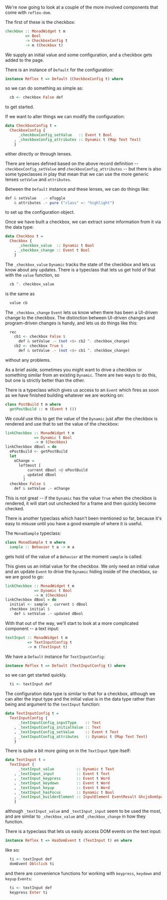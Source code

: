 
We're now going to look at a couple of the more involved components that come with `reflex-dom`.

The first of these is the checkbox:
```haskell
checkbox :: MonadWidget t m 
         => Bool 
         -> CheckboxConfig t 
         -> m (Checkbox t)
```

We supply an initial value and some configuration, and a checkbox gets added to the page.

There is an instance of `Default` for the configuration:
```haskell
instance Reflex t => Default (CheckboxConfig t) where
```
so we can do something as simple as:
```haskell
  cb <- checkbox False def
```
to get started.

If we want to alter things we can modify the configuration:
```haskell
data CheckboxConfig t = 
  CheckboxConfig { 
      _checkboxConfig_setValue   :: Event t Bool
    , _checkboxConfig_attributes :: Dynamic t (Map Text Text)
    }
```
either directly or through lenses.

There are lenses defined based on the above record definition -- `checkboxConfig_setValue` and `checkboxConfig_attributes` -- but there is also some typeclasses in play that mean that we can use the more generic lenses `setValue` and `attributes`.

Between the `Default` instance and these lenses, we can do things like:
```haskell
def & setValue   .~ eToggle
    & attributes .~ pure ("class" =: "highlight")
```
to set up the configuration object.

Once we have built a checkbox, we can extract some information from it via the data type:
```haskell
data Checkbox t = 
  Checkbox { 
      _checkbox_value  :: Dynamic t Bool
    , _checkbox_change :: Event t Bool
    }
```

The `_checkbox_value` `Dynamic` tracks the state of the checkbox and lets us know about any updates.
There is a typeclass that lets us get hold of that with the `value` function, so
```haskell
  cb ^. checkbox_value
```
is the same as
```haskell
  value cb
```

The `_checkbox_change` `Event` lets us know when there has been a UI-driven change to the checkbox.
The distinction between UI-driven changes and program-driven changes is handy, and lets us do things like this:
```haskell
  rec
    cb1 <- checkbox False $ 
      def & setValue .~ (not <$> cb2 ^. checkbox_change)
    cb2 <- checkbox True $ 
      def & setValue .~ (not <$> cb1 ^. checkbox_change)
```
without any problems.

<div id="exercise-checkbox"></div>

As a brief aside, sometimes you might want to drive a checkbox or something similar from an existing `Dynamic`.
There are two ways to do this, but one is strictly better than the other.

There is a typeclass which gives us access to an `Event` which fires as soon as we have finished building whatever we are working on:
```haskell
class PostBuild t m where
  getPostBuild :: m (Event t ())
```

We _could_ use this to get the value of the `Dynamic` just after the checkbox is rendered and use that to set the value of the checkbox:
```haskell
linkCheckbox :: MonadWidget t m 
             => Dynamic t Bool 
             -> m (Checkbox)
linkCheckbox dBool = do
  ePostBuild <- getPostBuild
  let 
    eChange = 
      leftmost [
          current dBool <@ ePostBuild
        , updated dBool
        ]
  checkbox False $ 
    def & setValue .~ eChange
```

This is not great -- if the `Dynamic` has the value `True` when the checkbox is rendered, it will start out unchecked for a frame and then quickly become checked.

There is another typeclass which hasn't been mentioned so far, because it's easy to misuse until you have a good example of where it is useful.

The `MonadSample` typeclass:
```haskell
class MonadSample t m where
  sample :: Behavior t a -> m a
```
gets hold of the value of a `Behavior` at the moment `sample` is called.

This gives us an initial value for the checkbox.
We only need an initial value and an update `Event` to drive the `Dynamic` hiding inside of the checkbox, so we are good to go:
```haskell
linkCheckbox :: MonadWidget t m 
             => Dynamic t Bool 
             -> m (Checkbox)
linkCheckbox dBool = do
  initial <- sample . current $ dBool
  checkbox initial $ 
    def & setValue .~ updated dBool
```

With that out of the way, we'll start to look at a more complicated component -- a text input:
```haskell
textInput :: MonadWidget t m 
          => TextInputConfig t 
          -> m (TextInput t)
```

We have a `Default` instance for `TextInputConfig`:
```haskell
instance Reflex t => Default (TextInputConfig t) where
```
so we can get started quickly.
```haskell
  ti <- textInput def
```

The configuration data type is similar to that for a checkbox, although we can alter the input type and the initial value is in the data type rather than being and argument to the `textInput` function:
```haskell
data TextInputConfig t = 
  TextInputConfig { 
      _textInputConfig_inputType    :: Text
    , _textInputConfig_initialValue :: Text
    , _textInputConfig_setValue     :: Event t Text
    , _textInputConfig_attributes   :: Dynamic t (Map Text Text)
    }
```

There is quite a bit more going on in the `TextInput` type itself:
```haskell
data TextInput t = 
  TextInput { 
      _textInput_value          :: Dynamic t Text
    , _textInput_input          :: Event t Text
    , _textInput_keypress       :: Event t Word
    , _textInput_keydown        :: Event t Word
    , _textInput_keyup          :: Event t Word
    , _textInput_hasFocus       :: Dynamic t Bool
    , _textInput_builderElement :: InputElement EventResult GhcjsDomSpace t
    }
```
although `_textInput_value` and `_textInput_input` seem to be used the most, and are similar to `_checkbox_value` and `_checkbox_change` in how they function.

There is a typeclass that lets us easily access DOM events on the text input:
```haskell
instance Reflex t => HasDomEvent t (TextInput t) en where
```
like so:
```haskell
  ti <- textInput def
  domEvent Dblclick ti
```
and there are convenience functions for working with `keypress`, `keydown` and `keyup` `Events`:
```haskell
  ti <- textInput def
  keypress Enter ti
```

<div id="exercise-textInput"></div>
